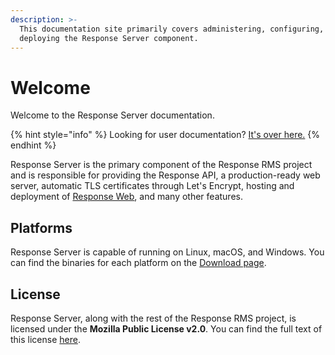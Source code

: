 ```yaml
---
description: >-
  This documentation site primarily covers administering, configuring, and
  deploying the Response Server component.
---
```


# Welcome

Welcome to the Response Server documentation.

{% hint style="info" %}
Looking for user documentation? [It's over here.](https://docs.responserms.com/users)
{% endhint %}

Response Server is the primary component of the Response RMS project and is responsible for providing the Response API, a production-ready web server, automatic TLS certificates through Let's Encrypt, hosting and deployment of [Response Web](https://docs.responserms.com/web), and many other features.

## Platforms

Response Server is capable of running on Linux, macOS, and Windows. You can find the binaries for each platform on the [Download page](../download.md).

## License

Response Server, along with the rest of the Response RMS project, is licensed under the **Mozilla Public License v2.0**. You can find the full text of this license [here](https://www.mozilla.org/en-US/MPL/2.0/).

